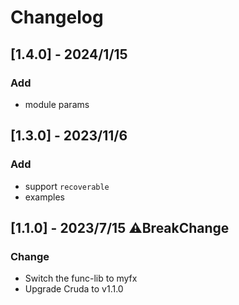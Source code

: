 # Changelog

## [1.4.0] - 2024/1/15
### Add
- module params

## [1.3.0] - 2023/11/6
### Add
- support `recoverable`
- examples

## [1.1.0] - 2023/7/15 ⚠️BreakChange
### Change
- Switch the func-lib to myfx
- Upgrade Cruda to v1.1.0